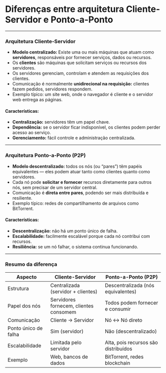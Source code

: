 # Diferenças entre arquitetura Cliente-Servidor e Ponto-a-Ponto
---

### Arquitetura Cliente-Servidor

* **Modelo centralizado:** Existe uma ou mais máquinas que atuam como **servidores**, responsáveis por fornecer serviços, dados ou recursos.
* Os **clientes** são máquinas que solicitam serviços ou recursos dos servidores.
* Os servidores gerenciam, controlam e atendem as requisições dos clientes.
* Comunicação é normalmente **unidirecional na requisição:** clientes fazem pedidos, servidores respondem.
* Exemplo típico: um site web, onde o navegador é cliente e o servidor web entrega as páginas.

#### Características:

* **Centralização:** servidores têm um papel chave.
* **Dependência:** se o servidor ficar indisponível, os clientes podem perder acesso ao serviço.
* **Gerenciamento:** fácil controle e administração centralizada.

---

### Arquitetura Ponto-a-Ponto (P2P)

* **Modelo descentralizado:** todos os nós (ou “pares”) têm papéis equivalentes — eles podem atuar tanto como clientes quanto como servidores.
* Cada nó pode **solicitar e fornecer** recursos diretamente para outros nós, sem precisar de um servidor central.
* Comunicação é **direta entre pares**, podendo ser mais distribuída e resiliente.
* Exemplo típico: redes de compartilhamento de arquivos como BitTorrent.

#### Características:

* **Descentralização:** não há um ponto único de falha.
* **Escalabilidade:** facilmente escalável porque cada nó contribui com recursos.
* **Resiliência:** se um nó falhar, o sistema continua funcionando.

---

### Resumo da diferença

| Aspecto              | Cliente-Servidor                       | Ponto-a-Ponto (P2P)                  |
| -------------------- | -------------------------------------- | ------------------------------------ |
| Estrutura            | Centralizada (servidor + clientes)     | Descentralizada (nós equivalentes)   |
| Papel dos nós        | Servidores fornecem, clientes consomem | Todos podem fornecer e consumir      |
| Comunicação          | Cliente → Servidor                     | Nó ↔ Nó direto                       |
| Ponto único de falha | Sim (servidor)                         | Não (descentralizado)                |
| Escalabilidade       | Limitada pelo servidor                 | Alta, pois recursos são distribuídos |
| Exemplo              | Web, bancos de dados                   | BitTorrent, redes blockchain         |

